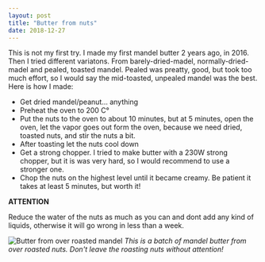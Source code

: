 ```yaml
---
layout: post
title: "Butter from nuts"
date: 2018-12-27
---
```


This is not my first try. I made my first mandel butter 2 years ago, in 2016. Then I tried different variatons. From barely-dried-madel, normally-dried-madel and pealed, toasted mandel. Pealed was preatty, good, but took too much effort, so I would say the mid-toasted, unpealed mandel was the best. Here is how I made:
 *  Get dried mandel/peanut... anything
 *  Preheat the oven to 200 C°
 *  Put the nuts to the oven to about 10 minutes, but at 5 minutes, open the oven, let the vapor goes out form the oven, because we need dried, toasted nuts, and stir the nuts a bit.
 *  After toasting let the nuts cool down
 *  Get a strong chopper. I tried to make butter with a 230W strong chopper, but it is was very hard, so I would recommend to use a stronger one.
 *  Chop the nuts on the highest level until it became creamy. Be patient it takes at least 5 minutes, but worth it!
 
 
**ATTENTION**

Reduce the water of the nuts as much as you can and dont add any kind of liquids, otherwise it will go wrong in less than a week.

![Butter from over roasted mandel](http://franyek.github.io/images/2018-12-27-butter-from-buts-01.jpg)
*This is a batch of mandel butter from over roasted nuts. Don't leave the roasting nuts without attention!*